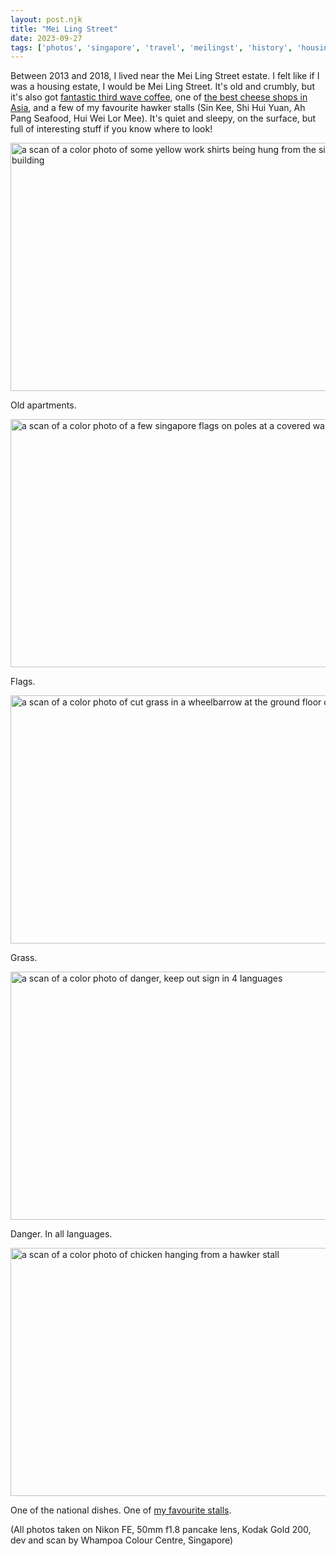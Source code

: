 ```yaml
---
layout: post.njk
title: "Mei Ling Street"
date: 2023-09-27
tags: ['photos', 'singapore', 'travel', 'meilingst', 'history', 'housing']
---
```

Between 2013 and 2018, I lived near the Mei Ling Street estate. I felt like if I was a housing estate, I would be Mei Ling Street. It's old and crumbly, but it's also got [fantastic third wave coffee](https://www.tionghoe.com/), one of [the best cheese shops in Asia](http://www.thecheeseark.com/story/), and a few of my favourite hawker stalls (Sin Kee, Shi Hui Yuan, Ah Pang Seafood, Hui Wei Lor Mee). It's quiet and sleepy, on the surface, but full of interesting stuff if you know where to look!

<img src="/photos/uploads/001433310012.jpg" width="600" height="397" alt="a scan of a color photo of some yellow work shirts being hung from the side of a tall building">

Old apartments.

<img src="/photos/uploads/001433310024.jpg" width="600" height="397" alt="a scan of a color photo of a few singapore flags on poles at a covered walkway">

Flags.

<img src="/photos/uploads/001433310008.jpg" width="600" height="397" alt="a scan of a color photo of cut grass in a wheelbarrow at the ground floor of a building">

Grass.

<img src="/photos/uploads/001433310029.jpg" width="600" height="397" alt="a scan of a color photo of danger, keep out sign in 4 languages">

Danger. In all languages.

<img src="/photos/uploads/001433310005.jpg" width="600" height="397" alt="a scan of a color photo of chicken hanging from a hawker stall">

One of the national dishes. One of [my favourite stalls](https://jom.popagandhi.com/2023/09/26/a-perfect-singapore.html).

(All photos taken on Nikon FE, 50mm f1.8 pancake lens, Kodak Gold 200, dev and scan by Whampoa Colour Centre, Singapore)
